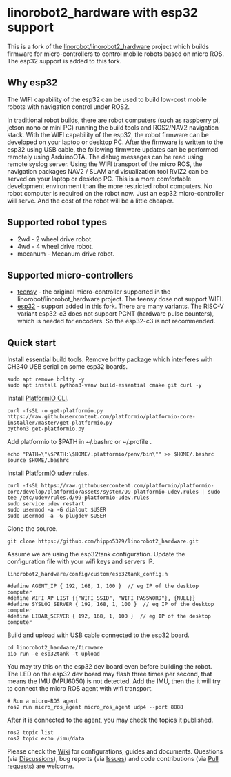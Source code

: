 # linorobot2_hardware with esp32 support

This is a fork of the [linorobot/linorobot2_hardware](https://github.com/linorobot/linorobot2_hardware) project which builds firmware for micro-controllers to control mobile robots based on micro ROS. The esp32 support is added to this fork.

## Why esp32

The WIFI capability of the esp32 can be used to build low-cost mobile robots with navigation control under ROS2.

In traditional robot builds, there are robot computers (such as raspberry pi, jetson nono or mini PC) running the build tools and ROS2/NAV2 navigation stack. With the WIFI capability of the esp32, the robot firmware can be developed on your laptop or desktop PC. After the firmware is written to the esp32 using USB cable, the following firmware updates can be performed remotely using ArduinoOTA. The debug messages can be read using remote syslog server. Using the WIFI transport of the micro ROS, the navigation packages NAV2 / SLAM and visualization tool RVIZ2 can be served on your laptop or desktop PC. This is a more comfortable development environment than the more restricted robot computers. No robot computer is required on the robot now. Just an esp32 micro-controller will serve. And the cost of the robot will be a little cheaper.

## Supported robot types

- 2wd - 2 wheel drive robot.
- 4wd - 4 wheel drive robot.
- mecanum - Mecanum drive robot.

## Supported micro-controllers

- [teensy](https://www.pjrc.com/teensy/) - the original micro-controller supported in the linorobot/linorobot_hardware project. The teensy dose not support WIFI.
- [esp32](https://en.wikipedia.org/wiki/ESP32) - support added in this fork. There are many variants. The RISC-V variant esp32-c3 does not support PCNT (hardware pulse counters), which is needed for encoders. So the esp32-c3 is not recommended.

## Quick start

Install essential build tools. Remove brltty package which interferes with CH340 USB serial on some esp32 boards.

    sudo apt remove brltty -y
    sudo apt install python3-venv build-essential cmake git curl -y

Install [PlatformIO CLI](https://docs.platformio.org/en/latest/core/installation/methods/installer-script.html#super-quick-macos-linux).

    curl -fsSL -o get-platformio.py https://raw.githubusercontent.com/platformio/platformio-core-installer/master/get-platformio.py
    python3 get-platformio.py

Add platformio to $PATH in ~/.bashrc or ~/.profile .

    echo "PATH=\"\$PATH:\$HOME/.platformio/penv/bin\"" >> $HOME/.bashrc
    source $HOME/.bashrc

Install [PlatformIO udev rules](https://docs.platformio.org/en/latest/core/installation/udev-rules.html).

    curl -fsSL https://raw.githubusercontent.com/platformio/platformio-core/develop/platformio/assets/system/99-platformio-udev.rules | sudo tee /etc/udev/rules.d/99-platformio-udev.rules
    sudo service udev restart
    sudo usermod -a -G dialout $USER
    sudo usermod -a -G plugdev $USER

Clone the source.

    git clone https://github.com/hippo5329/linorobot2_hardware.git

Assume we are using the esp32tank configuration. Update the configuration file with your wifi keys and servers IP.

    linorobot2_hardware/config/custom/esp32tank_config.h

    #define AGENT_IP { 192, 168, 1, 100 }  // eg IP of the desktop computer
    #define WIFI_AP_LIST {{"WIFI_SSID", "WIFI_PASSWORD"}, {NULL}}
    #define SYSLOG_SERVER { 192, 168, 1, 100 }  // eg IP of the desktop computer
    #define LIDAR_SERVER { 192, 168, 1, 100 }  // eg IP of the desktop computer

Build and upload with USB cable connected to the esp32 board.

    cd linorobot2_hardware/firmware
    pio run -e esp32tank -t upload

You may try this on the esp32 dev board even before building the robot. The LED on the esp32 dev board may flash three times per second, that means the IMU (MPU6050) is not detected. Add the IMU, then the it will try to connect the micro ROS agent with wifi transport.

    # Run a micro-ROS agent
    ros2 run micro_ros_agent micro_ros_agent udp4 --port 8888

After it is connected to the agent, you may check the topics it published.

    ros2 topic list
    ros2 topic echo /imu/data

Please check the [Wiki](https://github.com/hippo5329/linorobot2_hardware/wiki) for configurations, guides and documents.
Questions (via [Discussions](https://github.com/hippo5329/linorobot2_hardware/discussions)),
bug reports (via [Issues](https://github.com/hippo5329/linorobot2_hardware/issues)) and
code contributions (via [Pull requests](https://github.com/hippo5329/linorobot2_hardware/pulls)) are welcome.